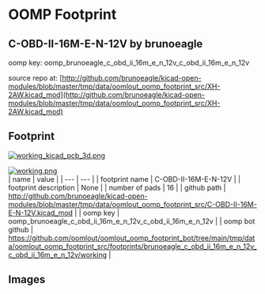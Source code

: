# OOMP Footprint  
## C-OBD-II-16M-E-N-12V  by brunoeagle  
  
oomp key: oomp_brunoeagle_c_obd_ii_16m_e_n_12v_c_obd_ii_16m_e_n_12v  
  
source repo at: [http://github.com/brunoeagle/kicad-open-modules/blob/master/tmp/data/oomlout_oomp_footprint_src/XH-2AW.kicad_mod](http://github.com/brunoeagle/kicad-open-modules/blob/master/tmp/data/oomlout_oomp_footprint_src/XH-2AW.kicad_mod)  
## Footprint  
  
[![working_kicad_pcb_3d.png](working_kicad_pcb_3d_600.png)](working_kicad_pcb_3d.png)  
  
[![working.png](working_600.png)](working.png)  
| name | value | 
| --- | --- | 
| footprint name | C-OBD-II-16M-E-N-12V | 
| footprint description | None | 
| number of pads | 16 | 
| github path | http://github.com/brunoeagle/kicad-open-modules/blob/master/tmp/data/oomlout_oomp_footprint_src/C-OBD-II-16M-E-N-12V.kicad_mod | 
| oomp key | oomp_brunoeagle_c_obd_ii_16m_e_n_12v_c_obd_ii_16m_e_n_12v | 
| oomp bot github | https://github.com/oomlout/oomlout_oomp_footprint_bot/tree/main/tmp/data/oomlout_oomp_footprint_src/footprints/brunoeagle_c_obd_ii_16m_e_n_12v_c_obd_ii_16m_e_n_12v/working | 
## Images  
